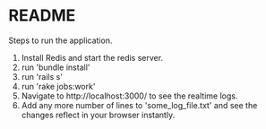 # README

Steps to run the application.

1) Install Redis and start the redis server.
2) run 'bundle install'
3) run 'rails s'
4) run 'rake jobs:work'
5) Navigate to http://localhost:3000/ to see the realtime logs.
6) Add any more number of lines to 'some_log_file.txt' and see the changes reflect in your browser instantly.
